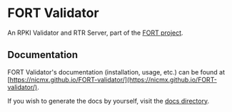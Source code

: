 # FORT Validator

An RPKI Validator and RTR Server, part of the [FORT project](https://www.fortproject.net).

## Documentation

FORT Validator's documentation (installation, usage, etc.) can be found at [https://nicmx.github.io/FORT-validator/](https://nicmx.github.io/FORT-validator/).

If you wish to generate the docs by yourself, visit the [docs directory](https://github.com/NICMx/FORT-validator/tree/master/docs).
